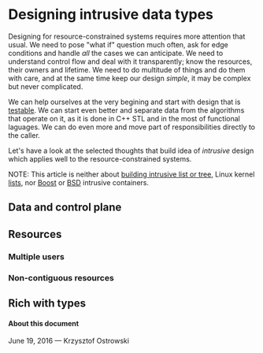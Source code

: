 
# Designing intrusive data types

Designing for resource-constrained systems requires more attention that usual. We need to pose "what if" question much often, ask for edge conditions and handle _all_ the cases we can anticipate. We need to understand control flow and deal with it transparently; know the resources, their owners and lifetime. We need to do multitude of things and do them with care, and at the same time keep our design _simple_, it may be complex but never complicated.

We can help ourselves at the very begining and start with design that is [testable](https://github.com/insooth/insooth.github.io/blob/master/testable-design.md "Start with testable design right now"). We can start even better and separate data from the algorithms that operate on it, as it is done in C++ STL and in the most of  functional laguages. We can do even more and move part of responsibilities directly to the caller.

Let's have a look at the selected thoughts that build idea of _intrusive_ design which applies well to the resource-constrained systems.

NOTE: This article is neither about [building intrusive list or tree](http://www.codefarms.com/publications/intrusiv/Intrusive.pdf "Intrusive Data Structures  - Jiri Soukup"), Linux kernel [lists](https://isis.poly.edu/kulesh/stuff/src/klist/ "Linux Kernel Linked List Explained"), nor [Boost](http://www.boost.org/doc/libs/1_61_0/doc/html/intrusive.html "Boost.Intrusive") or [BSD](http://www.freebsd.org/cgi/man.cgi?queue "FreeBSD Library Functions Manual - QUEUE(3)") intrusive containers.

## Data and control plane

## Resources

### Multiple users
### Non-contiguous resources

## Rich with types


#### About this document

June 19, 2016 &mdash; Krzysztof Ostrowski

